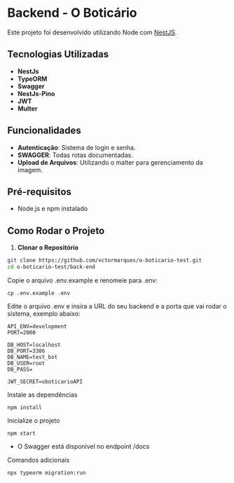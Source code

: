 



# Backend - O Boticário

Este projeto foi desenvolvido utilizando Node com [NestJS](https://nestjs.com/). 

## Tecnologias Utilizadas

- **NestJs**
- **TypeORM** 
- **Swagger** 
- **NestJs-Pino**
- **JWT**
- **Multer**

## Funcionalidades

- **Autenticação**: Sistema de login e senha.
- **SWAGGER**: Todas rotas documentadas.
- **Upload de Arquivos**: Utilizando o malter para gerenciamento da imagem.

## Pré-requisitos

- Node.js e npm instalado

## Como Rodar o Projeto

1. **Clonar o Repositório**

```bash
git clone https://github.com/vctormarques/o-boticario-test.git
cd o-boticario-test/back-end
```
Copie o arquivo .env.example e renomeie para .env:
```
cp .env.example .env
```
Edite o arquivo .env e insira a URL do seu backend e a porta que vai rodar o sistema, exemplo abaixo:

```
API_ENV=development
PORT=2000

DB_HOST=localhost
DB_PORT=3306
DB_NAME=test_bot
DB_USER=root
DB_PASS=

JWT_SECRET=oboticarioAPI
```
Instale as dependências

```
npm install
```
Inicialize o projeto

```
npm start
```

- O Swagger está disponivel no endpoint /docs

Comandos adicionais
```
npx typeorm migration:run
```


